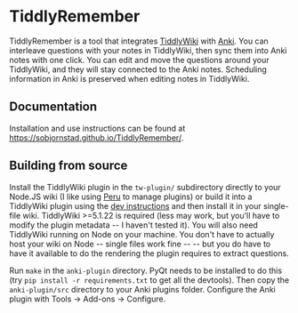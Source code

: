 # TiddlyRemember

TiddlyRemember is a tool that integrates [TiddlyWiki][] with [Anki][].
You can interleave questions with your notes in TiddlyWiki,
    then sync them into Anki notes with one click.
You can edit and move the questions around your TiddlyWiki,
    and they will stay connected to the Anki notes.
Scheduling information in Anki is preserved when editing notes in TiddlyWiki.

## Documentation

Installation and use instructions can be found at
https://sobjornstad.github.io/TiddlyRemember/.


## Building from source

Install the TiddlyWiki plugin in the `tw-plugin/` subdirectory
    directly to your Node.JS wiki
    (I like using [Peru][] to manage plugins)
    or build it into a TiddlyWiki plugin using the [dev instructions][]
    and then install it in your single-file wiki.
TiddlyWiki >=5.1.22 is required
    (less may work, but you'll have to modify the plugin metadata -- I haven't tested it).
You will also need TiddlyWiki running on Node on your machine.
You don't have to actually host your wiki on Node --
    single files work fine --
    -- but you do have to have it available to do the rendering
    the plugin requires to extract questions.

Run `make` in the `anki-plugin` directory.
PyQt needs to be installed to do this
    (try `pip install -r requirements.txt` to get all the devtools).
Then copy the `anki-plugin/src` directory
    to your Anki plugins folder.
Configure the Anki plugin with Tools -> Add-ons -> Configure.

[TiddlyWiki]: https://tiddlywiki.com
[Anki]: https://apps.ankiweb.net
[Peru]: https://github.com/buildinspace/peru
[dev instructions]: https://tiddlywiki.com/dev/#Developing%20plugins%20using%20Node.js%20and%20GitHub
